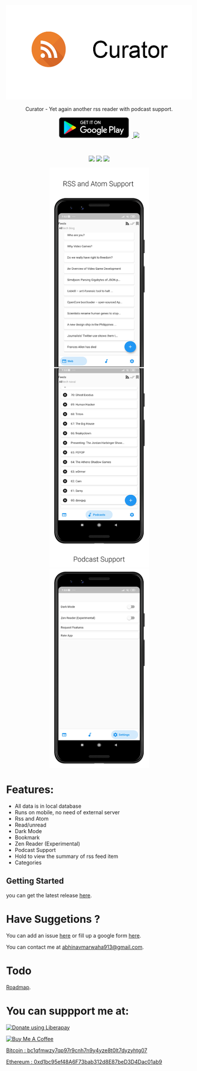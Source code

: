 <br>

<p align='center'>
<img height="256"  src="fastlane/metadata/android/en-US/images/featureGraphic.png"/>
</p>

<p align='center'>
Curator - Yet again another rss reader with podcast support. 
</p>

<p align='center'>
    <a href='ttps://play.google.com/store/apps/details?id=com.abhinavmarwaha.curator'>
        <img  height="56"  alt='Get it on Google Play' style="padding-right:8px;" src='/assets/get-it-on-play-store.png' />
    </a>
    <a href='https://f-droid.org/en/packages/com.abhinavmarwaha.curator/'>
        <img height="56" src="https://fdroid.gitlab.io/artwork/badge/get-it-on.png">
    </a>
</p>

<br>

<p align='center'>
    <img src="https://img.shields.io/github/license/abhinavmarwaha/curator?color=teal"/>
    <img src="https://img.shields.io/github/v/release/abhinavmarwaha/curator?include_prereleases&color=teal"/>
    <img src="https://img.shields.io/github/downloads/abhinavmarwaha/curator/total?color=teal"/>  
</p>

<p align='center'> 
    <img src="fastlane/metadata/android/en-US/images/phoneScreenshots/1.png" width="270" height="540"/>
    <img src="fastlane/metadata/android/en-US/images/phoneScreenshots/2.png" width="270" height="540"/>
    <img src="fastlane/metadata/android/en-US/images/phoneScreenshots/3.png" width="270" height="540"/> 
</p>


# Features:

* All data is in local database
* Runs on mobile, no need of external server
* Rss and Atom
* Read/unread
* Dark Mode
* Bookmark
* Zen Reader (Experimental)
* Podcast Support
* Hold to view the summary of rss feed item
* Categories

## Getting Started

you can get the latest release [here](https://github.com/abhinavmarwaha/curator/releases).

# Have Suggetions ?

You can add an issue [here](https://github.com/abhinavmarwaha/curator/issues) or fill up a google form [here](https://forms.gle/p2oHzLMdwtpB6JKK7).

You can contact me at abhinavmarwaha913@gmail.com.

# Todo

[Roadmap](https://github.com/abhinavmarwaha/curator/projects/2).

# You can suppport me at:

<noscript><a href="https://liberapay.com/abhinavmarwaha/donate"><img alt="Donate using Liberapay" src="https://liberapay.com/assets/widgets/donate.svg"></a></noscript><a href="https://www.buymeacoffee.com/abhinavmarwaha" target="_blank">
  
<img src="https://cdn.buymeacoffee.com/buttons/default-orange.png" alt="Buy Me A Coffee" height="41" width="174">

Bitcoin : bc1qfmwzy7qp97r9cnh7n9y4yze8t0lt7dyzyhtg07

Ethereum : 0xd1bc95ef48A6F73bab312d8E87beD3D4Dac01ab9
